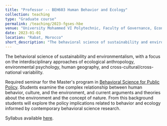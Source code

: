```yaml
---
title: "Professor -- BEH603 Human Behavior and Ecology"
collection: teaching
type: "Graduate course"
permalink: /teaching/2023-fgses-hbe
venue: "University Mohammed VI Polytechnic, Faculty of Governance, Economics and Social Sciences"
date: 2023-01-01
location: "Rabat, Morocco"
short_description: "The behavioral science of sustainability and environmentalism, with a focus on the interdisciplinary approaches of ecological anthropology, environmental psychology, human geography, and cross-cultural/cross-national variability."
---
```


The behavioral science of sustainability and environmentalism, with a focus on the interdisciplinary approaches of ecological anthropology, environmental psychology, human geography, and cross-cultural/cross-national variability.

Required seminar for the Master's program in [Behavioral Science for Public Policy](https://fgses-um6p.ma/master-en-sciences-comportementales-sociales). Students examine the complex relationship between human behavior, culture, and the environment, and current arguments and theories about the environment and the concept of nature. From this background students will explore the policy implications related to behavior and ecology informed by contemporary behavioral science research.

Syllabus available [here](/files/BEH_603_Syllabus.pdf).